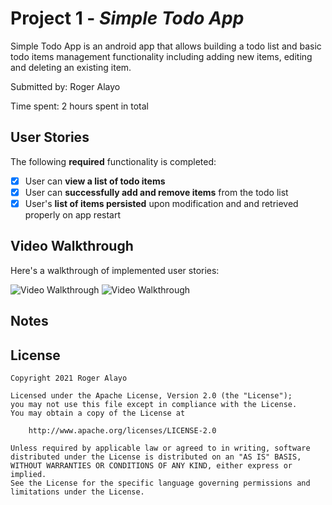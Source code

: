 # Project 1 - *Simple Todo App*

Simple Todo App is an android app that allows building a todo list and basic todo items management functionality including adding new items, editing and deleting an existing item.

Submitted by: Roger Alayo

Time spent: 2 hours spent in total

## User Stories

The following **required** functionality is completed:

* [X] User can **view a list of todo items**
* [X] User can **successfully add and remove items** from the todo list
* [X] User's **list of items persisted** upon modification and and retrieved properly on app restart

## Video Walkthrough

Here's a walkthrough of implemented user stories:

<img src='https://i.imgur.com/p3ZFPXU.gif' title='Video Walkthrough' width='' alt='Video Walkthrough' />

<img src='https://i.imgur.com/WtUWj6K.gif' title='Video Walkthrough' width='' alt='Video Walkthrough' />

## Notes


## License

    Copyright 2021 Roger Alayo

    Licensed under the Apache License, Version 2.0 (the "License");
    you may not use this file except in compliance with the License.
    You may obtain a copy of the License at

        http://www.apache.org/licenses/LICENSE-2.0

    Unless required by applicable law or agreed to in writing, software
    distributed under the License is distributed on an "AS IS" BASIS,
    WITHOUT WARRANTIES OR CONDITIONS OF ANY KIND, either express or implied.
    See the License for the specific language governing permissions and
    limitations under the License.
